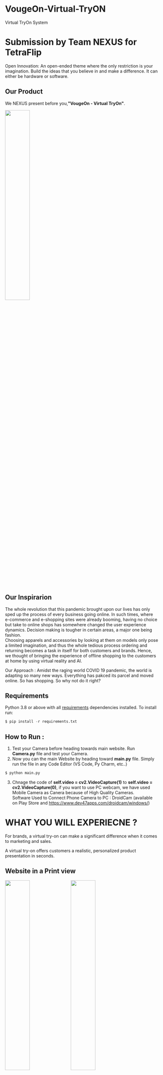 # VougeOn-Virtual-TryON
Virtual TryOn System

# Submission by Team NEXUS for TetraFlip

Open Innovation: An open-ended theme where the only restriction is your imagination. Build the ideas that you believe in and make a difference. It can either be hardware or software.


<h2 align= "left"><b>Our Product</b></h2>

We NEXUS present before you,<b>"VougeOn - Virtual TryOn"</b>.

<img width=40% src="Logo.png"> &ensp;


## Our Inspirarion
The whole revolution that this pandemic brought upon our lives has only sped up the process of every business going online. In such times, where e-commerce and e-shopping sites were already booming, having no choice but take to online shops has somewhere changed the user experience dynamics. Decision making is tougher in certain areas,  a major one being fashion.<br>
Choosing apparels and accessories by looking at them on models only pose a limited imagination, and thus the whole tedious process ordering and returning becomes a task in itself for both customers and brands. Hence, we thought of bringing the experience of offline shopping to the customers at home by using virtual reality and AI.


Our Approach : Amidst the raging world COVID 19 pandemic, the world is adapting so many new ways. Everything has pakced its parcel and moved online. So has shopping. So why not do it right?

## Requirements
Python 3.8 or above with all [requirements](requirements.txt) dependencies installed. To install run:
```python
$ pip install -r requirements.txt
```
## How to Run :
1. Test your Camera before heading towards main website. Run **Camera.py** file and test your Camera.
2. Now you can the main Website by heading toward **main.py** file. Simply run the file in any Code Editor (VS Code, Py Charm, etc..)

```python
$ python main.py
```
3. Chnage the code of **self.video = cv2.VideoCapture(1)** to **self.video = cv2.VideoCapture(0)**, if you want to use PC webcam, we have used Mobile Camera as Canera because of High Quality Cameras.<br>
   Software Used to Connect Phone Camera to PC : DroidCam (available on Play Store and https://www.dev47apps.com/droidcam/windows/)
 

# WHAT YOU WILL EXPERIECNE ?
  For brands, a virtual try-on can make a significant difference when it comes to marketing and sales.
  
  A virtual try-on offers customers a realistic, personalized product presentation in seconds.

<h2 align= "left"><b>Website in a Print view</b></h2>

<p align="left">  

<img width=40% src="Screenshots/WhatsApp Image 2021-05-01 at 19.37.27.jpeg"> &ensp;
<img width=40% src="Screenshots/WhatsApp Image 2021-05-01 at 19.30.41.jpeg"> &ensp;
<img width=40% src="Screenshots/WhatsApp Image 2021-05-01 at 19.31.04.jpeg"> &ensp;
<img width=40% src="Screenshots/WhatsApp Image 2021-05-01 at 19.33.32.jpeg"> &ensp;
<img width=40% src="Screenshots/WhatsApp Image 2021-05-01 at 19.34.17.jpeg"> &ensp;
<img width=40% src="Screenshots/WhatsApp Image 2021-05-01 at 19.34.55.jpeg"> &ensp;
<img width=40% src="Screenshots/WhatsApp Image 2021-05-01 at 19.35.18.jpeg"> &ensp;
<img width=40% src="Screenshots/WhatsApp Image 2021-05-01 at 19.36.24.jpeg"> &ensp;
<img width=40% src="Screenshots/WhatsApp Image 2021-05-01 at 19.37.01.jpeg"> &ensp;
<img width=40% src="Screenshots/WhatsApp Image 2021-05-01 at 19.38.34.jpeg"> &ensp;



## Presentation
Check the Documentation section for Video and PPT


## Tech Stack

- eJS,CSS,Bootstrap

- ALAN AI Speech recognition API

- Firebase Authentication.

<h2 align= "left"><b>Project Maintainers :</b></h2>

<p align="left">
  <img width=40% src="Screenshots/WhatsApp Image 2021-05-01 at 19.36.42.jpeg"> &ensp;
  


 ## Models we used for Testing, you can try it on your own too just pan the camera towards you
 
 ## Accessories Model
 ![Model for Accessories](images/Access_model.jpeg)
 
 
 ## Frocks Model
 ![Model for Frocks](images/Frock_model.jpeg)
 
 
 ## Tops Model
 ![Model for Tops](images/Tops_model.jpeg)
